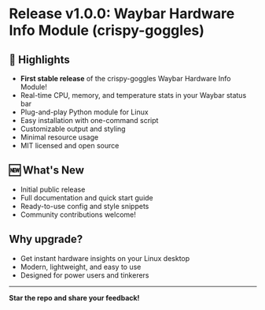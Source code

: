 # Release v1.0.0: Waybar Hardware Info Module (crispy-goggles)

## 🚀 Highlights

- **First stable release** of the crispy-goggles Waybar Hardware Info Module!
- Real-time CPU, memory, and temperature stats in your Waybar status bar
- Plug-and-play Python module for Linux
- Easy installation with one-command script
- Customizable output and styling
- Minimal resource usage
- MIT licensed and open source

## 🆕 What's New

- Initial public release
- Full documentation and quick start guide
- Ready-to-use config and style snippets
- Community contributions welcome!

## Why upgrade?

- Get instant hardware insights on your Linux desktop
- Modern, lightweight, and easy to use
- Designed for power users and tinkerers

---

**Star the repo and share your feedback!**
